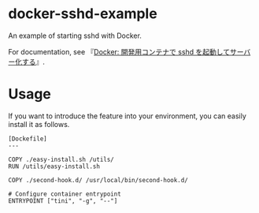 # docker-sshd-example
An example of starting sshd with Docker.

For documentation, see 『[Docker: 開発用コンテナで sshd を起動してサーバー化する](https://zenn.dev/wsuzume/articles/7e61ed60bb8e78)』.

# Usage
If you want to introduce the feature into your environment, you can easily install it as follows.

```
[Dockefile]
---

COPY ./easy-install.sh /utils/
RUN /utils/easy-install.sh

COPY ./second-hook.d/ /usr/local/bin/second-hook.d/

# Configure container entrypoint
ENTRYPOINT ["tini", "-g", "--"]
```